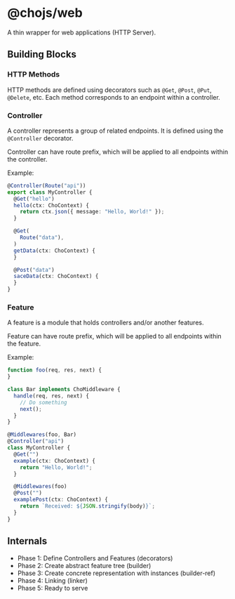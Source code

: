 # @chojs/web

A thin wrapper for web applications (HTTP Server).

## Building Blocks

### HTTP Methods

HTTP methods are defined using decorators such as `@Get`, `@Post`, `@Put`, `@Delete`, etc. Each method corresponds to an
endpoint within a controller.

### Controller

A controller represents a group of related endpoints. It is defined using the `@Controller` decorator.

Controller can have route prefix, which will be applied to all endpoints within the controller.

Example:

```ts
@Controller(Route("api"))
export class MyController {
  @Get("hello")
  hello(ctx: ChoContext) {
    return ctx.json({ message: "Hello, World!" });
  }

  @Get(
    Route("data"),
  )
  getData(ctx: ChoContext) {
  }

  @Post("data")
  saceData(ctx: ChoContext) {
  }
}
```

### Feature

A feature is a module that holds controllers and/or another features.

Feature can have route prefix, which will be applied to all endpoints within the feature.

Example:

```ts
function foo(req, res, next) {
}

class Bar implements ChoMiddleware {
  handle(req, res, next) {
    // Do something
    next();
  }
}

@Middlewares(foo, Bar)
@Controller("api")
class MyController {
  @Get("")
  example(ctx: ChoContext) {
    return "Hello, World!";
  }

  @Middlewares(foo)
  @Post("")
  examplePost(ctx: ChoContext) {
    return `Received: ${JSON.stringify(body)}`;
  }
}
```

## Internals

- Phase 1: Define Controllers and Features (decorators)
- Phase 2: Create abstract feature tree (builder)
- Phase 3: Create concrete representation with instances (builder-ref)
- Phase 4: Linking (linker)
- Phase 5: Ready to serve
